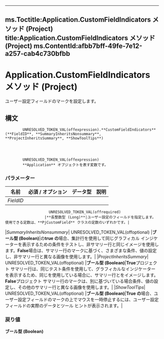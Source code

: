 

---
ms.Toctitle:Application.CustomFieldIndicators メソッド (Project)
title:Application.CustomFieldIndicators メソッド (Project)
ms.ContentId:afbb7bff-49fe-7e12-a257-cab4c730bfbb
---
# Application.CustomFieldIndicators メソッド (Project)




ユーザー設定フィールドのマークを設定します。

## 構文

            UNRESOLVED_TOKEN_VAL(offexpression).**CustomFieldIndicators**(**FieldID**, **SummaryInheritsNonsummary**, **ProjectInheritsSummary**, **ShowToolTips**)




            UNRESOLVED_TOKEN_VAL(offexpression)
            **Application** オブジェクトを表す変数です。

### パラメーター

|**名前**|**必須 / オプション**|**データ型**|**説明**|
|---|---|---|---|
|*FieldID*|
                        UNRESOLVED_TOKEN_VAL(offrequired)
                      |**長整数型 (Long)**|ユーザー設定のフィールドを指定します。使用できる定数は、**PjCustomField** クラスの定数のいずれかです。|
|*SummaryInheritsNonsummary*|
                        UNRESOLVED_TOKEN_VAL(offoptional)
                      |**ブール型 (Boolean)**|の**true の**場合、集計行を使用して同じグラフィカル インジケーターを表示するための条件をテストし、非サマリー行と同じイメージを使用します。**False**場合は、サマリー行のマークに基づく、さまざまな条件、値の設定し、非サマリー行と異なる画像を使用します。|
|*ProjectInheritsSummary*|
                        UNRESOLVED_TOKEN_VAL(offoptional)
                      |**ブール型 (Boolean)**|**True**プロジェクト サマリー行は、同じテスト条件を使用して、グラフィカルなインジケーターを表示するため、同じを使用している場合に、サマリー行とをイメージします。**False**プロジェクト サマリー行のマークは、別に基づいている場合条件、値の設定し、その他のサマリー行と異なる画像を使用します。|
|*ShowToolTips*|
                        UNRESOLVED_TOKEN_VAL(offoptional)
                      |**ブール型 (Boolean)**|**True の**場合、ユーザー設定フィールドのマークの上でマウスを一時停止するには、ユーザー設定フィールドの実際のデータとツール ヒントが表示されます。|



### 戻り値
**ブール型 (Boolean)**






